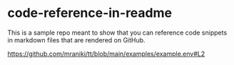 # code-reference-in-readme

This is a sample repo meant to show that you can reference code snippets in markdown files that are rendered on GitHub.

https://github.com/mraniki/tt/blob/main/examples/example.env#L2
